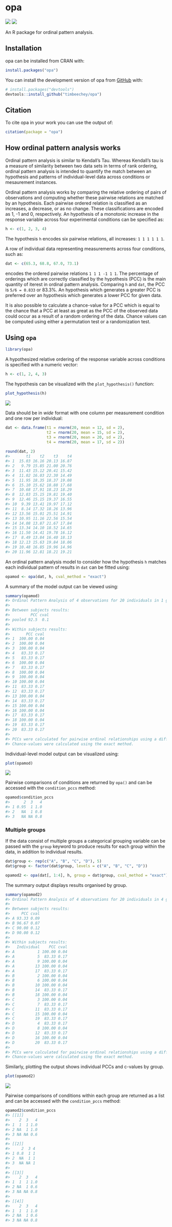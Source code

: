 
<!-- README.md is generated from README.Rmd. Please edit that file -->

# opa

<!-- badges: start -->

![](https://www.r-pkg.org/badges/version-ago/opa?color=orange)
![](https://cranlogs.r-pkg.org/badges/grand-total/opa)
<!-- badges: end -->

An R package for ordinal pattern analysis.

## Installation

opa can be installed from CRAN with:

``` r
install.packages("opa")
```

You can install the development version of opa from
[GitHub](https://github.com/) with:

``` r
# install.packages("devtools")
devtools::install_github("timbeechey/opa")
```

## Citation

To cite opa in your work you can use the output of:

``` r
citation(package = "opa")
```

## How ordinal pattern analysis works

Ordinal pattern analysis is similar to Kendall’s Tau. Whereas Kendall’s
tau is a measure of similarity between two data sets in terms of rank
ordering, ordinal pattern analysis is intended to quantify the match
between an hypothesis and patterns of individual-level data across
conditions or mesaurement instances.

Ordinal pattern analysis works by comparing the relative ordering of
pairs of observations and computing whether these pairwise relations are
matched by an hypothesis. Each pairwise ordered relation is classified
as an increases, a decrease, or as no change. These classifications are
encoded as 1, -1 and 0, respectively. An hypothesis of a monotonic
increase in the response variable across four experimental conditions
can be specified as:

``` r
h <- c(1, 2, 3, 4)
```

The hypothesis `h` encodes six pairwise relations, all increases:
`1 1 1 1 1 1`.

A row of individual data representing measurements across four
conditions, such as:

``` r
dat <- c(65.3, 68.8, 67.0, 73.1)
```

encodes the ordered pairwise relations `1 1 1 -1 1 1`. The percentage of
orderings which are correctly classified by the hypothesis (PCC) is the
main quantity of iterest in ordinal pattern analysis. Comparing `h` and
`dat`, the PCC is `5/6 = 0.833` or 83.3%. An hypothesis which generates
a greater PCC is preferred over an hypothesis which generates a lower
PCC for given data.

It is also possible to calculate a chance-value for a PCC which is equal
to the chance that a PCC at least as great as the PCC of the observed
data could occur as a result of a random ordering of the data. Chance
values can be computed using either a permutation test or a
randomization test.

## Using `opa`

``` r
library(opa)
```

A hypothesized relative ordering of the response variable across
conditions is specified with a numeric vector:

``` r
h <- c(1, 2, 4, 3)
```

The hypothesis can be visualized with the `plot_hypothesis()` function:

``` r
plot_hypothesis(h)
```

<img src="man/figures/README-plot_hypothesis-1.png" style="display: block; margin: auto;" />

Data should be in *wide* format with one column per measurement
condition and one row per individual:

``` r
dat <- data.frame(t1 = rnorm(20, mean = 12, sd = 2),
                  t2 = rnorm(20, mean = 15, sd = 2),
                  t3 = rnorm(20, mean = 20, sd = 2),
                  t4 = rnorm(20, mean = 17, sd = 2))
                  
round(dat, 2)
#>       t1    t2    t3    t4
#> 1  15.03 16.16 20.13 16.87
#> 2   9.79 15.85 21.00 20.76
#> 3  11.43 15.12 20.41 15.42
#> 4  11.02 16.03 22.30 14.49
#> 5  11.95 18.35 18.37 19.08
#> 6  15.10 15.62 18.88 17.68
#> 7  10.68 17.91 18.23 18.29
#> 8  12.03 15.15 19.81 19.40
#> 9  12.46 15.15 19.37 16.55
#> 10  9.39 13.41 19.97 17.12
#> 11  8.14 17.32 18.26 13.96
#> 12 13.56 15.01 25.51 14.91
#> 13 10.95 11.16 22.56 15.54
#> 14 14.08 13.87 21.67 17.84
#> 15 13.34 14.10 18.52 14.65
#> 16 11.50 14.41 19.78 16.12
#> 17  8.49 13.84 16.40 18.13
#> 18 12.13 15.63 19.84 18.06
#> 19 10.48 16.85 19.96 14.96
#> 20 11.96 12.81 18.21 19.21
```

An ordinal pattern analysis model to consider how the hypothesis `h`
matches each individual pattern of results in `dat` can be fitted using:

``` r
opamod <- opa(dat, h, cval_method = "exact")
```

A summary of the model output can be viewed using:

``` r
summary(opamod)
#> Ordinal Pattern Analysis of 4 observations for 20 individuals in 1 group 
#> 
#> Between subjects results:
#>         PCC cval
#> pooled 92.5  0.1
#> 
#> Within subjects results:
#>       PCC cval
#> 1  100.00 0.04
#> 2  100.00 0.04
#> 3  100.00 0.04
#> 4   83.33 0.17
#> 5   83.33 0.17
#> 6  100.00 0.04
#> 7   83.33 0.17
#> 8  100.00 0.04
#> 9  100.00 0.04
#> 10 100.00 0.04
#> 11  83.33 0.17
#> 12  83.33 0.17
#> 13 100.00 0.04
#> 14  83.33 0.17
#> 15 100.00 0.04
#> 16 100.00 0.04
#> 17  83.33 0.17
#> 18 100.00 0.04
#> 19  83.33 0.17
#> 20  83.33 0.17
#> 
#> PCCs were calculated for pairwise ordinal relationships using a difference threshold of 0.
#> Chance-values were calculated using the exact method.
```

Individual-level model output can be visualized using:

``` r
plot(opamod)
```

<img src="man/figures/README-plot_opamod1-1.png" style="display: block; margin: auto;" />

Pairwise comparisons of conditions are returned by `opa()` and can be
accessed with the `condition_pccs` method:

``` r
opamod$condition_pccs
#>      2  3   4
#> 1 0.95  1 1.0
#> 2   NA  1 0.8
#> 3   NA NA 0.8
```

### Multiple groups

If the data consist of multiple groups a categorical grouping variable
can be passed with the `group` keyword to produce results for each group
within the data, in addition to individual results.

``` r
dat$group <- rep(c("A", "B", "C", "D"), 5)
dat$group <- factor(dat$group, levels = c("A", "B", "C", "D"))

opamod2 <- opa(dat[, 1:4], h, group = dat$group, cval_method = "exact")
```

The summary output displays results organised by group.

``` r
summary(opamod2)
#> Ordinal Pattern Analysis of 4 observations for 20 individuals in 4 groups 
#> 
#> Between subjects results:
#>     PCC cval
#> A 93.33 0.09
#> B 96.67 0.07
#> C 90.00 0.12
#> D 90.00 0.12
#> 
#> Within subjects results:
#>   Individual    PCC cval
#> A          1 100.00 0.04
#> A          5  83.33 0.17
#> A          9 100.00 0.04
#> A         13 100.00 0.04
#> A         17  83.33 0.17
#> B          2 100.00 0.04
#> B          6 100.00 0.04
#> B         10 100.00 0.04
#> B         14  83.33 0.17
#> B         18 100.00 0.04
#> C          3 100.00 0.04
#> C          7  83.33 0.17
#> C         11  83.33 0.17
#> C         15 100.00 0.04
#> C         19  83.33 0.17
#> D          4  83.33 0.17
#> D          8 100.00 0.04
#> D         12  83.33 0.17
#> D         16 100.00 0.04
#> D         20  83.33 0.17
#> 
#> PCCs were calculated for pairwise ordinal relationships using a difference threshold of 0.
#> Chance-values were calculated using the exact method.
```

Similarly, plotting the output shows individual PCCs and c-values by
group.

``` r
plot(opamod2)
```

<img src="man/figures/README-plot_opamod2-1.png" style="display: block; margin: auto;" />

Pairwise comparisons of conditions within each group are returned as a
list and can be accessed with the `condition_pccs` method:

``` r
opamod2$condition_pccs
#> [[1]]
#>    2  3   4
#> 1  1  1 1.0
#> 2 NA  1 1.0
#> 3 NA NA 0.6
#> 
#> [[2]]
#>     2  3 4
#> 1 0.8  1 1
#> 2  NA  1 1
#> 3  NA NA 1
#> 
#> [[3]]
#>    2  3   4
#> 1  1  1 1.0
#> 2 NA  1 0.6
#> 3 NA NA 0.8
#> 
#> [[4]]
#>    2  3   4
#> 1  1  1 1.0
#> 2 NA  1 0.6
#> 3 NA NA 0.8
```

